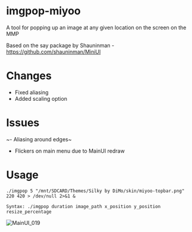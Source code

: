 # imgpop-miyoo
A tool for popping up an image at any given location on the screen on the MMP

Based on the say package by Shauninman - https://github.com/shauninman/MiniUI

# Changes
- Fixed aliasing
- Added scaling option
# Issues
~- Aliasing around edges~
- Flickers on main menu due to MainUI redraw

# Usage 
`./imgpop 5 "/mnt/SDCARD/Themes/Silky by DiMo/skin/miyoo-topbar.png" 220 420 > /dev/null 2>&1 &`

`Syntax: ./imgpop duration image_path x_position y_position resize_percentage`

![MainUI_019](https://github.com/XK9274/imgpop-miyoo/assets/47260768/05ced503-caef-47b3-860c-4b9c462be61a)


